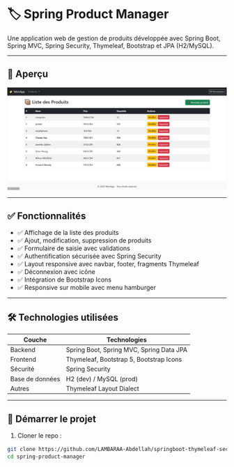 # 🏷️ Spring Product Manager

Une application web de gestion de produits développée avec Spring Boot, Spring MVC, Spring Security, Thymeleaf, Bootstrap et JPA (H2/MySQL).

---

## 📸 Aperçu

![Liste des produits](captures/products.jpg)

---

## ✅ Fonctionnalités

- ✅ Affichage de la liste des produits
- ✅ Ajout, modification, suppression de produits
- ✅ Formulaire de saisie avec validations
- ✅ Authentification sécurisée avec Spring Security
- ✅ Layout responsive avec navbar, footer, fragments Thymeleaf
- ✅ Déconnexion avec icône
- ✅ Intégration de Bootstrap Icons
- ✅ Responsive sur mobile avec menu hamburger

---

## 🛠️ Technologies utilisées

| Couche      | Technologies                                  |
|-------------|-----------------------------------------------|
| Backend     | Spring Boot, Spring MVC, Spring Data JPA      |
| Frontend    | Thymeleaf, Bootstrap 5, Bootstrap Icons       |
| Sécurité    | Spring Security                               |
| Base de données | H2 (dev) / MySQL (prod)                  |
| Autres      | Thymeleaf Layout Dialect                      |

---

## 🚀 Démarrer le projet

1. Cloner le repo :
```bash
git clone https://github.com/LAMBARAA-Abdellah/springboot-thymeleaf-security
cd spring-product-manager
